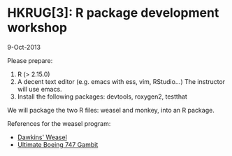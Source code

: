 # HKRUG[3]: R package development workshop

9-Oct-2013

Please prepare:

1. R (> 2.15.0)
2. A decent text editor (e.g. emacs with ess, vim, RStudio...) The instructor will use emacs.
3. Install the following packages: devtools, roxygen2, testthat

We will package the two R files: weasel and monkey, into an R package.

References for the weasel program:

* [Dawkins' Weasel](http://en.wikipedia.org/wiki/Weasel_program)
* [Ultimate Boeing 747 Gambit](http://en.wikipedia.org/wiki/Ultimate_Boeing_747_gambit)
